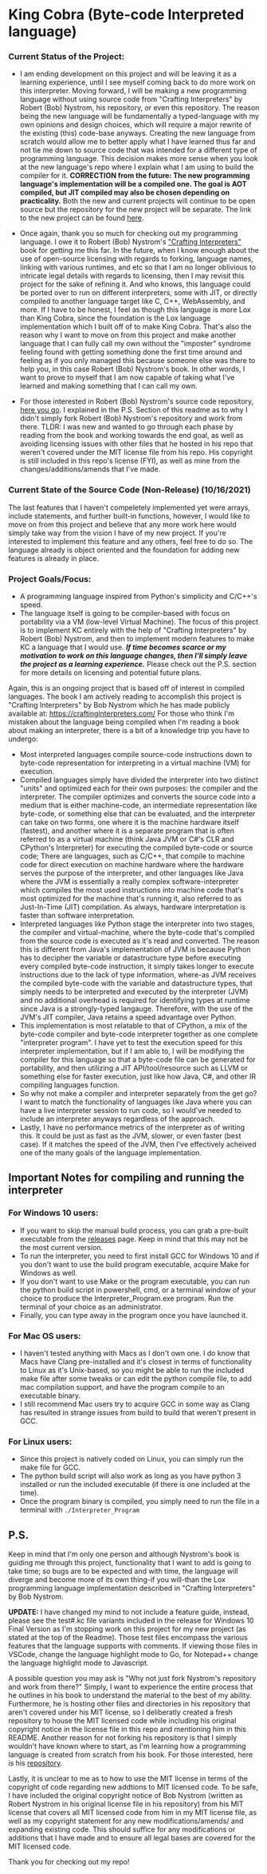 # King Cobra (Byte-code Interpreted language)
### Current Status of the Project:
  - I am ending development on this project and will be leaving it as a learning experience, until I see myself coming back to do more work on this interpreter. Moving forward, I will be making a new programming language without using source code from "Crafting Interpreters" by Robert (Bob) Nystrom, his repository, or even this repository. The reason being the new language will be fundamentally a typed-language with my own opinions and design choices, which will require a major rewrite of the existing (this) code-base anyways. Creating the new language from scratch would allow me to better apply what I have learned thus far and not tie me down to source code that was intended for a different type of programming language. This decision makes more sense when you look at the new language's repo where I explain what I am using to build the compiler for it. **CORRECTION from the future: The new programming language's implementation will be a compiled one. The goal is AOT compiled, but JIT compiled may also be chosen depending on practicality.** Both the new and current projects will continue to be open source but the repository for the new project will be separate. The link to the new project can be found [here](https://github.com/mali5820k/CXfire).

  - Once again, thank you so much for checking out my programming language. I owe it to Robert (Bob) Nystrom's ["Crafting Interpreters"](https://craftinginterpreters.com/) book for getting me this far. In the future, when I know enough about the use of open-source licensing with regards to forking, language names, linking with various runtimes, and etc so that I am no longer oblivious to intricate legal details with regards to licensing, then I may revisit this project for the sake of refining it. And who knows, this language could be ported over to run on different interpreters, some with JIT, or directly compiled to another language target like C, C++, WebAssembly, and more. If I have to be honest, I feel as though this language is more Lox than King Cobra, since the foundation is the Lox language implementation which I built off of to make King Cobra. That's also the reason why I want to move on from this project and make another language that I can fully call my own without the "imposter" syndrome feeling found with getting something done the first time around and feeling as if you only managed this because someone else was there to help you, in this case Robert (Bob) Nystrom's book. In other words, I want to prove to myself that I am now capable of taking what I've learned and making something that I can call my own.
  - For those interested in Robert (Bob) Nystrom's source code repository, [here you go](https://github.com/munificent/craftinginterpreters). I explained in the P.S. Section of this readme as to why I didn't simply fork Robert (Bob) Nystrom's repository and work from there. TLDR: I was new and wanted to go through each phase by reading from the book and working towards the end goal, as well as avoiding licensing issues with other files that he hosted in his repo that weren't covered under the MIT license file from his repo. His copyright is still included in this repo's license (FYI), as well as mine from the changes/additions/amends that I've made.

### Current State of the Source Code (Non-Release) (10/16/2021)
The last features that I haven't compeletely implemented yet were arrays, include statements, and further built-in functions, however, I would like to move on from this project and believe that any more work here would simply take way from the vision I have of my new project. If you're interested to implement this feature and any others, feel free to do so. The language already is object oriented and the foundation for adding new features is already in place.

### Project Goals/Focus:
  - A programming language inspired from Python's simplicity and C/C++'s speed.
  - The language itself is going to be compiler-based with focus on portability via a VM (low-level Virtual Machine). The focus of this project is to implement KC entirely with the help of "Crafting Interpreters" by Robert (Bob) Nystrom, and then to implement modern features to make KC a language that I would use. ***If time becomes scarce or my motivation to work on this language changes, then I'll simply leave the project as a learning experience.*** Please check out the P.S. section for more details on licensing and potential future plans.

Again, this is an ongoing project that is based off of interest in compiled languages.
The book I am actively reading to accomplish this project is "Crafting Interpreters" by Bob Nystrom which he has made publicly available at: https://craftinginterpreters.com/
For those who think I'm mistaken about the language being compiled when I'm reading a book about making an interpreter, there is a bit of a knowledge trip you have to undergo:
- Most interpreted languages compile source-code instructions down to byte-code representation for interpreting in a virtual machine (VM) for execution.
- Compiled languages simply have divided the interpreter into two distinct "units" and optimized each for their own purposes: the compiler and the interpreter. The compiler optimizes and converts the source code into a medium that is either machine-code, an intermediate representation like byte-code, or something else that can be  evaluated, and the interpreter can take on two forms, one where it is the machine hardware itself (fastest), and another where it is a separate program that is often referred to as a virtual machine (think Java JVM or C#'s CLR and CPython's Interpreter) for executing the compiled byte-code or source code; There are languages, such as C/C++, that compile to machine code for direct execution on machine hardware where the hardware serves the purpose of the interpreter, and other languages like Java where the JVM is essentially a really complex software-interpreter which compiles the most used instructions into machine code that's most optimized for the machine that's running it, also referred to as Just-In-Time (JIT) compilation. As always, hardware interpretation is faster than software interpretation.
- Interpreted languages like Python stage the interpreter into two stages, the compiler and virtual-machine, where the byte-code that's compiled from the source code is executed as it's read and converted. The reason this is different from Java's implementation of JVM is because Python has to decipher the variable or datastructure type before executing every compiled byte-code instruction, it simply takes longer to execute instructions due to the lack of type information, where-as JVM receives the compiled byte-code with the variable and datastructure types, that simply needs to be interpreted and executed by the interpreter (JVM) and no additional overhead is required for identifying types at runtime since Java is a strongly-typed langauge. Therefore, with the use of the JVM's JIT compiler, Java retains a speed advantage over Python.
- This implementation is most relatable to that of CPython, a mix of the byte-code compiler and byte-code interpreter together as one complete "interpreter program". I have yet to test the execution speed for this interpreter implementation, but if I am able to, I will be modifying the compiler for this language so that a byte-code file can be generated for portability, and then utilizing a JIT API/tool/resource such as LLVM or something else for faster execution, just like how Java, C#, and other IR compiling languages function.
- So why not make a compiler and interpreter separately from the get go? I want to match the functionality of languages like Java where you can have a live interpreter session to run code, so I would've needed to include an interpreter anyways regardless of the approach.
- Lastly, I have no performance metrics of the interpreter as of writing this. It could be just as fast as the JVM, slower, or even faster (best case). If it matches the speed of the JVM, then I've effectively acheived one of the many goals of the language implementation.

## Important Notes for compiling and running the interpreter

### For Windows 10 users:
- If you want to skip the manual build process, you can grab a pre-built executable from the [releases](https://github.com/mali5820k/KC-Programming-Language/releases) page. Keep in mind that this may not be the most current version.
- To run the interpreter, you need to first install GCC for Windows 10 and if you don't want to use the build program executable, acquire Make for Windows as well.
- If you don't want to use Make or the program executable, you can run the python build script in powershell, cmd, or a terminal window of your choice to produce the Interpreter_Program.exe program. Run the terminal of your choice as an administrator. 
- Finally, you can type away in the program once you have launched it.

### For Mac OS users:
- I haven't tested anything with Macs as I don't own one. I do know that Macs have Clang pre-installed and it's closest in terms of functionality to Linux as it's Unix-based, so you might be able to run the included make file after some tweaks or can edit the python compile file, to add mac compilation support, and have the program compile to an executable binary.
- I still recommend Mac users try to acquire GCC in some way as Clang has resulted in strange issues from build to build that weren't present in GCC.

### For Linux users:
- Since this project is natively coded on Linux, you can simply run the make file for GCC. 
- The python build script will also work as long as you have python 3 installed or run the included executable (if there is one included at the time).
- Once the program binary is compiled, you simply need to run the file in a terminal with
  ```./Interpreter_Program```

## P.S.
Keep in mind that I'm only one person and although Nystrom's book is guiding me through this project, functionality that I want to add is going to take time; so bugs are to be expected and with time, the language will diverge and become more of its own thing-if you will-than the Lox programming language implementation described in "Crafting Interpreters" by Bob Nystrom.

**UPDATE:** I have changed my mind to not include a feature guide, instead, please see the test#.kc file variants included in the release for Windows 10 Final Version as I'm stopping work on this project for my new project (as stated at the top of the Readme). Those test files encompass the various features that the language supports with comments. If viewing those files in VSCode, change the language highlight mode to Go, for Notepad++ change the language highlight mode to Javascript.

A possible question you may ask is "Why not just fork Nystrom's repository and work from there?" Simply, I want to experience the entire process that he outlines in his book to understand the material to the best of my ability. Furthermore, he is hosting other files and directories in his repository that aren't covered under his MIT license, so I deliberatly created a fresh repository to house the MIT licensed code while including his original copyright notice in the license file in this repo and mentioning him in this README. Another reason for not forking his repository is that I simply wouldn't have known where to start, as I'm learning how a programming language is created from scratch from his book. For those interested, here is his [repository](https://github.com/munificent/craftinginterpreters).

Lastly, it is unclear to me as to how to use the MIT license in terms of the copyright of code regarding new addtions to MIT licensed code. To be safe, I have included the original copyright notice of Bob Nystrom (written as Robert Nystrom in his original license file in his repository) from his MIT license that covers all MIT licensed code from him in my MIT license file, as well as my copyright statement for any new modifications/amends/ and expanding existing code. This should suffice for any modifications or additions that I have made and to ensure all legal bases are covered for the MIT licensed code.

Thank you for checking out my repo!
